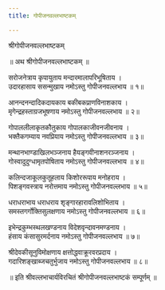 ```yaml
---
title: गोपीजनवल्लभाष्टकम्

---
```

  
 श्रीगोपीजनवल्लभाष्टकम्   
  
 ॥ अथ श्रीगोपीजनवल्लभाष्टकम् ॥  
  
सरोजनेत्राय कृपायुताय मन्दारमालापरिभूषिताय ।  
उदारहासाय ससन्मुखाय नमोऽस्तु गोपीजनवल्लभाय ॥ १॥  
  
आनन्दनन्दादिकदायकाय बकीबकप्राणविनाशकाय ।  
मृगेन्द्रहस्ताग्रजभूषणाय नमोऽस्तु गोपीजनवल्लभाय ॥ २॥  
  
गोपाललीलाकृतकौतुकाय गोपालकाजीवनजीवनाय ।  
भक्तैकगम्याय नवप्रियाय नमोऽस्तु गोपीजनवल्लभाय ॥ ३॥  
  
मन्थानभाण्डाखिलभञ्जनाय हैयङ्गवीनाशनरञ्जनाय ।  
गोस्वादुदुग्धामृतपोषिताय नमोऽस्तु गोपीजनवल्लभाय ॥ ४॥  
  
कलिन्दजाकूलकुतूहलाय किशोररूपाय मनोहराय ।  
पिशङ्गवस्त्राय नरोत्तमाय नमोऽस्तु गोपीजनवल्लभाय ॥ ५॥  
  
धराधराभाय धराधराय शृङ्गारहारावलिशोभिताय ।  
समस्तगर्गोक्तिसुलक्षणाय नमोऽस्तु गोपीजनवल्लभाय ॥ ६॥  
  
इभेन्द्रकुम्भस्थलखण्डनाय विदेशवृन्दावनमण्डनाय ।  
हंसाय कंसासुरमर्दनाय नमोऽस्तु गोपीजनवल्लभाय ॥ ७॥  
  
श्रीदेवकीसूनुविमोक्षणाय क्षत्तोद्धवाक्रूरवरप्रदाय ।  
गदारिशङ्खाब्जचतुर्भुजाय नमोऽस्तु गोपीजनवल्लभाय ॥ ८॥  
  
 ॥ इति श्रीवल्लभाचार्यविरचितं श्रीगोपीजनवल्लभाष्टकं सम्पूर्णम् ॥  
  
  

  
